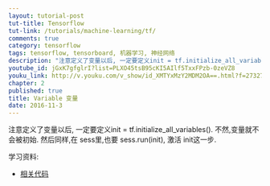 ```yaml
---
layout: tutorial-post
tut-title: Tensorflow
tut-link: /tutorials/machine-learning/tf/
comments: true
category: tensorflow
tags: tensorflow, tensorboard, 机器学习, 神经网络
description: "注意定义了变量以后, 一定要定义init = tf.initialize_all_variables(), 不然,变量就不会被初始.然后同样,在 sess里,也要 sess.run(init), 激活 init这一步."
youtube_id: jGxK7gfglrI?list=PLXO45tsB95cKI5AIlf5TxxFPzb-0zeVZ8
youku_link: http://v.youku.com/v_show/id_XMTYxMzY2MDM2OA==.html?f=27327189&o=1
chapter: 2
published: true
title: Variable 变量
date: 2016-11-3
---
```


注意定义了变量以后, 一定要定义init = tf.initialize_all_variables().
不然,变量就不会被初始.
然后同样,在 sess里,也要 sess.run(init), 激活 init这一步.

学习资料:
  * [相关代码](https://github.com/MorvanZhou/tutorials/blob/master/tensorflowTUT/tensorflow7_variable.py)